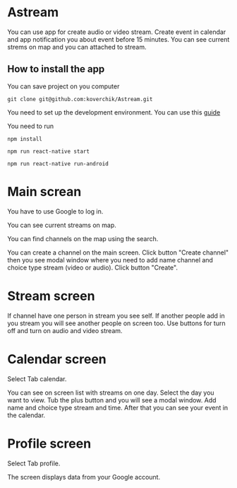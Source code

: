 # Astream

You can use app for create audio or video stream. Create event in calendar and app notification you about event before 15 minutes. You can see current strems on map and you can attached to stream.

## How to install the app

You can save project on you computer

    git clone git@github.com:koverchik/Astream.git

You need to set up the development environment. You can use this [guide](https://reactnative.dev/docs/environment-setup)

You need to run

    npm install

    npm run react-native start

    npm run react-native run-android

# Main screan

You have to use Google to log in.

You can see current streams on map.

You can find channels on the map using the search.

You can create a channel on the main screen.
Click button "Create channel" then you see modal window where you need to add name channel and choice type stream (video or audio). Click button "Create".

# Stream screen

If channel have one person in stream you see self. If another people add in you stream you will see another people on screen too. Use buttons for turn off and turn on audio and video stream.

# Calendar screen

Select Tab calendar.

You can see on screen list with streams on one day. Select the day you want to view. Tub the plus button and you will see a modal window. Add name and choice type stream and time. After that you can see your event in the calendar.

# Profile screen

Select Tab profile.

The screen displays data from your Google account.
